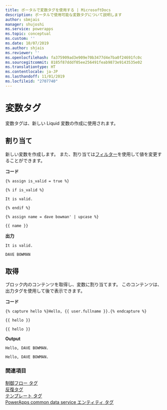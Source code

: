 ```yaml
---
title: ポータルで変数タグを使用する | MicrosoftDocs
description: ポータルで使用可能な変数タグについて説明します
author: sbmjais
manager: shujoshi
ms.service: powerapps
ms.topic: conceptual
ms.custom: ''
ms.date: 10/07/2019
ms.author: shjais
ms.reviewer: ''
ms.openlocfilehash: fa375909ad3e909e70b3477d4e7ba0f24691fc0c
ms.sourcegitcommit: 8185f87dddf05ee256491feab9873e9143535e02
ms.translationtype: HT
ms.contentlocale: ja-JP
ms.lasthandoff: 11/01/2019
ms.locfileid: "2707740"
---
```

# <a name="variable-tags"></a>変数タグ

変数タグは、新しい Liquid 変数の作成に使用されます。

## <a name="assign"></a>割り当て

新しい変数を作成します。 また、割り当ては[フィルター](liquid-filters.md)を使用して値を変更することができます。  

**コード**

```
{% assign is_valid = true %}

{% if is_valid %}

It is valid.

{% endif %}

{% assign name = dave bowman' | upcase %}

{{ name }}
```

**出力**

```
It is valid.

DAVE BOWMAN
```

## <a name="capture"></a>取得

ブロック内のコンテンツを取得し、変数に割り当てます。 このコンテンツは、出力タグを使用して後で表示できます。

**コード**

```
{% capture hello %}Hello, {{ user.fullname }}.{% endcapture %}

{{ hello }}

{{ hello }}
```

**Output**

```
Hello, DAVE BOWMAN.

Hello, DAVE BOWMAN.
```

### <a name="see-also"></a>関連項目

[制御フロー タグ](control-flow-tags.md)<br>
[反復タグ](iteration-tags.md)<br>
[テンプレート タグ](template-tags.md)<br>
[PowerApps common data service エンティティ タグ](portals-entity-tags.md)
